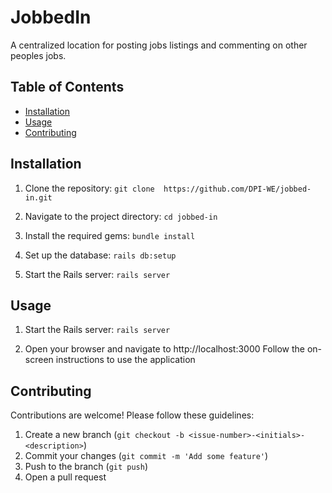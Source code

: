 # JobbedIn

A centralized location for posting jobs listings and commenting on other peoples jobs.

## Table of Contents

- [Installation](#installation)
- [Usage](#usage)
- [Contributing](#contributing)

## Installation

1. Clone the repository:
`git clone  https://github.com/DPI-WE/jobbed-in.git`

2. Navigate to the project directory:
`cd jobbed-in`

3. Install the required gems:
`bundle install`

4. Set up the database:
`rails db:setup`

5. Start the Rails server:
`rails server`

## Usage

1. Start the Rails server:
`rails server`

2. Open your browser and navigate to http://localhost:3000
Follow the on-screen instructions to use the application

## Contributing

Contributions are welcome! Please follow these guidelines:

1. Create a new branch (`git checkout -b <issue-number>-<initials>-<description>`)
2. Commit your changes (`git commit -m 'Add some feature'`)
3. Push to the branch (`git push`)
4. Open a pull request
